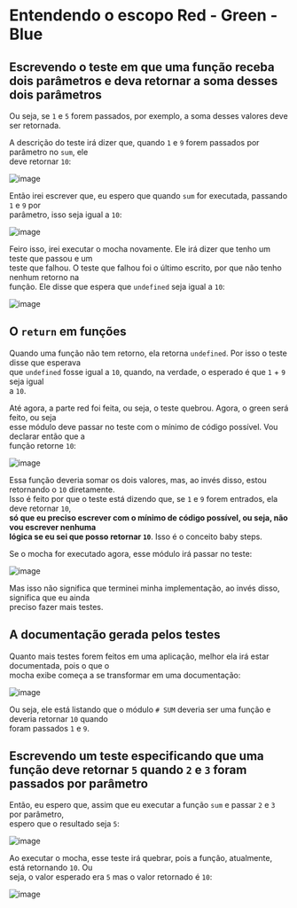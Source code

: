 # Entendendo o escopo Red - Green - Blue

## Escrevendo o teste em que uma função receba dois parâmetros e deva retornar a soma desses dois parâmetros  
Ou seja, se `1` e `5` forem passados, por exemplo, a soma desses valores deve ser retornada.  

A descrição do teste irá dizer que, quando `1` e `9` forem passados por parâmetro no `sum`, ele  
deve retornar `10`:  

![image](https://user-images.githubusercontent.com/29297788/33491686-24b49b88-d6a2-11e7-9bcf-623f86506349.png)

Então irei escrever que, eu espero que quando `sum` for executada, passando `1` e `9` por  
parâmetro, isso seja igual a `10`:  

![image](https://user-images.githubusercontent.com/29297788/33491861-a3ae2878-d6a2-11e7-9db8-9391d360a6ac.png)

Feiro isso, irei executar o mocha novamente. Ele irá dizer que tenho um teste que passou e um  
teste que falhou. O teste que falhou foi o último escrito, por que não tenho nenhum retorno na  
função. Ele disse que espera que `undefined` seja igual a `10`:  

![image](https://user-images.githubusercontent.com/29297788/33491998-fdb16894-d6a2-11e7-9092-c67076ff2575.png)

## O `return` em funções 
Quando uma função não tem retorno, ela retorna `undefined`. Por isso o teste disse que esperava  
que `undefined` fosse igual a `10`, quando, na verdade, o esperado é que `1` + `9` seja igual  
a `10`.  

Até agora, a parte red foi feita, ou seja, o teste quebrou. Agora, o green será feito, ou seja  
esse módulo deve passar no teste com o mínimo de código possível. Vou declarar então que a  
função retorne `10`:  

![image](https://user-images.githubusercontent.com/29297788/33492245-9bff7216-d6a3-11e7-8d90-f8dd988302b9.png)

Essa função deveria somar os dois valores, mas, ao invés disso, estou retornando o `10` diretamente.  
Isso é feito por que o teste está dizendo que, se `1` e `9` forem entrados, ela deve retornar `10`,  
**só que eu preciso escrever com o mínimo de código possível, ou seja, não vou escrever nenhuma  
lógica se eu sei que posso retornar `10`**. Isso é o conceito baby steps.  

Se o mocha for executado agora, esse módulo irá passar no teste:  

![image](https://user-images.githubusercontent.com/29297788/33492400-1b7fed18-d6a4-11e7-9d69-3906c7f7baaa.png)

Mas isso não significa que terminei minha implementação, ao invés disso, significa que eu ainda  
preciso fazer mais testes. 

## A documentação gerada pelos testes 
Quanto mais testes forem feitos em  uma aplicação, melhor ela irá estar documentada, pois o que o  
mocha exibe começa a se transformar em uma documentação:  

![image](https://user-images.githubusercontent.com/29297788/33492706-0bbde2bc-d6a5-11e7-89cd-56e636717be2.png)

Ou seja, ele está listando que o módulo `# SUM` deveria ser uma função e deveria retornar `10` quando  
foram passados `1` e `9`.  

## Escrevendo um teste especificando que uma função deve retornar `5` quando `2` e `3` foram passados por parâmetro 
Então, eu espero que, assim que eu executar a função `sum` e passar `2` e `3` por parâmetro,  
espero que o resultado seja `5`:  

![image](https://user-images.githubusercontent.com/29297788/33492955-d2b094b4-d6a5-11e7-9ff6-4c05a758ea9b.png)

Ao executar o mocha, esse teste irá quebrar, pois a função, atualmente, está retornando `10`. Ou  
seja, o valor esperado era `5` mas o valor retornado é `10`:  

![image](https://user-images.githubusercontent.com/29297788/33493054-19ea8664-d6a6-11e7-8b98-b7baa6a6b2f5.png)

